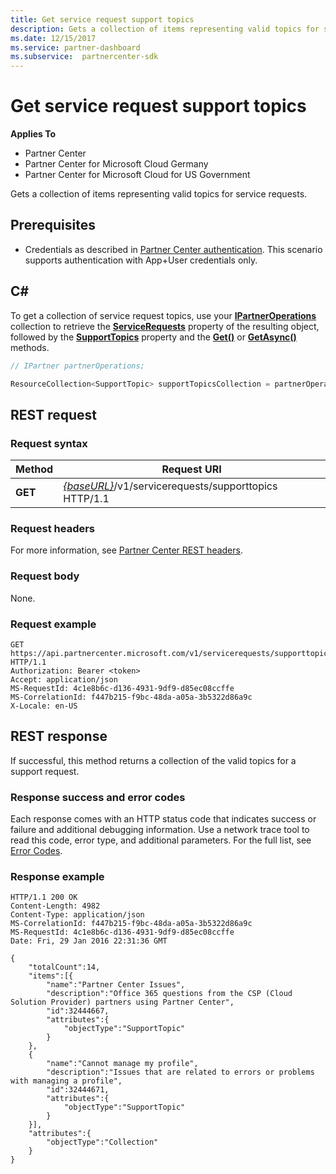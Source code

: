 ```yaml
---
title: Get service request support topics
description: Gets a collection of items representing valid topics for service requests.
ms.date: 12/15/2017
ms.service: partner-dashboard
ms.subservice:  partnercenter-sdk
---
```


# Get service request support topics

**Applies To**

- Partner Center
- Partner Center for Microsoft Cloud Germany
- Partner Center for Microsoft Cloud for US Government

Gets a collection of items representing valid topics for service requests.

## Prerequisites

- Credentials as described in [Partner Center authentication](partner-center-authentication.md). This scenario supports authentication with App+User credentials only.

## C\#

To get a collection of service request topics, use your [**IPartnerOperations**](https://docs.microsoft.com/dotnet/api/microsoft.store.partnercenter.ipartner) collection to retrieve the [**ServiceRequests**](https://docs.microsoft.com/dotnet/api/microsoft.store.partnercenter.ipartner.servicerequests) property of the resulting object, followed by the [**SupportTopics**](https://docs.microsoft.com/dotnet/api/microsoft.store.partnercenter.servicerequests.isupporttopicscollection) property and the [**Get()**](https://docs.microsoft.com/dotnet/api/microsoft.store.partnercenter.servicerequests.isupporttopicscollection.get) or [**GetAsync()**](https://docs.microsoft.com/dotnet/api/microsoft.store.partnercenter.servicerequests.isupporttopicscollection.getasync) methods.

``` csharp
// IPartner partnerOperations;

ResourceCollection<SupportTopic> supportTopicsCollection = partnerOperations.ServiceRequests.SupportTopics.Get();
```

## REST request

### Request syntax

| Method  | Request URI                                                                           |
|---------|---------------------------------------------------------------------------------------|
| **GET** | [*{baseURL}*](partner-center-rest-urls.md)/v1/servicerequests/supporttopics HTTP/1.1 |

### Request headers

For more information, see [Partner Center REST headers](headers.md).

### Request body

None.

### Request example

```http
GET https://api.partnercenter.microsoft.com/v1/servicerequests/supporttopics HTTP/1.1
Authorization: Bearer <token>
Accept: application/json
MS-RequestId: 4c1e8b6c-d136-4931-9df9-d85ec08ccffe
MS-CorrelationId: f447b215-f9bc-48da-a05a-3b5322d86a9c
X-Locale: en-US
```

## REST response

If successful, this method returns a collection of the valid topics for a support request.

### Response success and error codes

Each response comes with an HTTP status code that indicates success or failure and additional debugging information. Use a network trace tool to read this code, error type, and additional parameters. For the full list, see [Error Codes](error-codes.md).

### Response example

```http
HTTP/1.1 200 OK
Content-Length: 4982
Content-Type: application/json
MS-CorrelationId: f447b215-f9bc-48da-a05a-3b5322d86a9c
MS-RequestId: 4c1e8b6c-d136-4931-9df9-d85ec08ccffe
Date: Fri, 29 Jan 2016 22:31:36 GMT

{
    "totalCount":14,
    "items":[{
        "name":"Partner Center Issues",
        "description":"Office 365 questions from the CSP (Cloud Solution Provider) partners using Partner Center",
        "id":32444667,
        "attributes":{
            "objectType":"SupportTopic"
        }
    },
    {
        "name":"Cannot manage my profile",
        "description":"Issues that are related to errors or problems with managing a profile",
        "id":32444671,
        "attributes":{
            "objectType":"SupportTopic"
        }
    }],
    "attributes":{
        "objectType":"Collection"
    }
}
```

